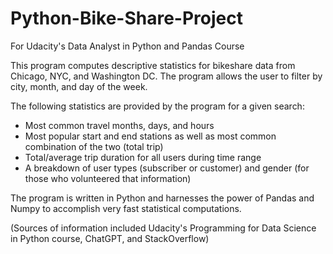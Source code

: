 # Python-Bike-Share-Project
For Udacity's Data Analyst in Python and Pandas Course

This program computes descriptive statistics for bikeshare data from Chicago, NYC, and Washington DC. The program allows the user to filter by city, month, and day of the week. 

The following statistics are provided by the program for a given search:
- Most common travel months, days, and hours
- Most popular start and end stations as well as most common combination of the two (total trip)
- Total/average trip duration for all users during time range
- A breakdown of user types (subscriber or customer) and gender (for those who volunteered that information)

The program is written in Python and harnesses the power of Pandas and Numpy to accomplish very fast statistical computations.

(Sources of information included Udacity's Programming for Data Science in Python course, ChatGPT, and StackOverflow)
